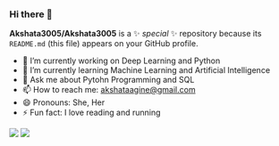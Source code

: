 ### Hi there 👋


**Akshata3005/Akshata3005** is a ✨ _special_ ✨ repository because its `README.md` (this file) appears on your GitHub profile.

- 🔭 I’m currently working on Deep Learning and Python
- 🌱 I’m currently learning Machine Learning and Artificial Intelligence
- 💬 Ask me about Pytohn Programming and SQL
- 📫 How to reach me: akshataagine@gmail.com
- 😄 Pronouns: She, Her
- ⚡ Fun fact: I love reading and running
<img src="https://komarev.com/ghpvc/?username=Akshata3005&color=dc143c">
<img src="https://github-readme-stats.vercel.app/api?username=Akshata3005&&show_icons=true&title_color=00bfff&icon_color=fa8010&text_color=ffffff&bg_color=2f4f4f">

